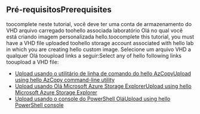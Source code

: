 ## <a name="prerequisites"></a><span data-ttu-id="e1d87-101">Pré-requisitos</span><span class="sxs-lookup"><span data-stu-id="e1d87-101">Prerequisites</span></span> 
<span data-ttu-id="e1d87-102">toocomplete neste tutorial, você deve ter uma conta de armazenamento do VHD arquivo carregado toohello associada laboratório Olá no qual você está criando imagem personalizada hello.</span><span class="sxs-lookup"><span data-stu-id="e1d87-102">toocomplete this tutorial, you must have a VHD file uploaded toohello storage account associated with hello lab in which you are creating hello custom image.</span></span> <span data-ttu-id="e1d87-103">Selecione um arquivo VHD a qualquer Olá tooupload links a seguir:</span><span class="sxs-lookup"><span data-stu-id="e1d87-103">Select any of hello following links tooupload a VHD file:</span></span>

- [<span data-ttu-id="e1d87-104">Upload usando o utilitário de linha de comando do hello AzCopy</span><span class="sxs-lookup"><span data-stu-id="e1d87-104">Upload using hello AzCopy command-line utility</span></span>](../articles/devtest-lab/devtest-lab-upload-vhd-using-azcopy.md)
- [<span data-ttu-id="e1d87-105">Upload usando Olá Microsoft Azure Storage Explorer</span><span class="sxs-lookup"><span data-stu-id="e1d87-105">Upload using hello Microsoft Azure Storage Explorer</span></span>](../articles/devtest-lab/devtest-lab-upload-vhd-using-storage-explorer.md)
- [<span data-ttu-id="e1d87-106">Upload usando o console do PowerShell Olá</span><span class="sxs-lookup"><span data-stu-id="e1d87-106">Upload using hello PowerShell console</span></span>](../articles/devtest-lab/devtest-lab-upload-vhd-using-powershell.md)
